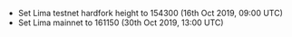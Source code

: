 * Set Lima testnet hardfork height to 154300 (16th Oct 2019, 09:00 UTC)
* Set Lima mainnet to 161150 (30th Oct 2019, 13:00 UTC)
